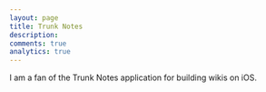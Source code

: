 ```yaml
---
layout: page
title: Trunk Notes
description: 
comments: true
analytics: true
---
```


I am a fan of the Trunk Notes application for building wikis on iOS.

